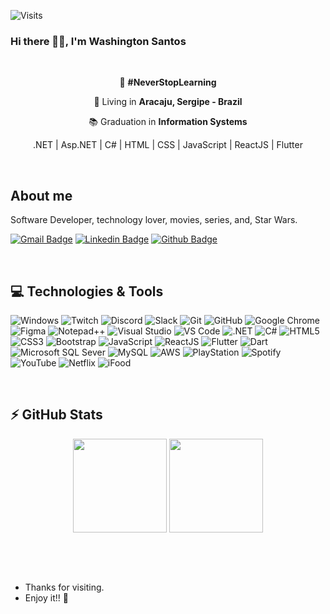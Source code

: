 ![Visits](http://estruyf-github.azurewebsites.net/api/VisitorHit?user=WashingtonSBS&repo=WashingtonSBS-visitors-badge&countColorcountColor&countColor=%237B1E7A)

### Hi there 👋🏽, I'm Washington Santos

&nbsp;
&nbsp;

<div align="center">
  <p>🎯 <strong>#NeverStopLearning</strong></p>
  <p>📌 Living in <strong>Aracaju, Sergipe - Brazil</strong></p>
  <p>📚 Graduation in <strong>Information Systems</strong></p>
</div>

<div align="center">
  <p>.NET | Asp.NET | C# | HTML | CSS | JavaScript | ReactJS | Flutter</p>
</div>

&nbsp;
&nbsp;

## About me
<div>
  <p>Software Developer, technology lover, movies, series, and, Star Wars.</p>
</div>

[![Gmail Badge](https://img.shields.io/badge/-Gmail-c14438?style=for-the-badge&logo=Gmail&logoColor=white&link=mailto:washingtonsbs@gmail.com)](mailto:washingtonsbs@gmail.com)
[![Linkedin Badge](https://img.shields.io/badge/-LinkedIn-blue?style=for-the-badge&logo=Linkedin&logoColor=white&link=https://www.linkedin.com/in/WashingtonSBS/)](https://www.linkedin.com/in/WashingtonSBS/)
[![Github Badge](https://img.shields.io/badge/-Github-000?style=for-the-badge&logo=Github&logoColor=white&link=https://github.com/WashingtonSBS)](https://github.com/WashingtonSBS)

&nbsp;
&nbsp;

## 💻 Technologies & Tools
![Windows](https://img.shields.io/badge/Windows-0078D6?style=for-the-badge&logo=windows&logoColor=white)
![Twitch](https://img.shields.io/badge/Twitch-9146FF?style=for-the-badge&logo=twitch&logoColor=white)
![Discord](https://img.shields.io/badge/Discord-7289DA?style=for-the-badge&logo=discord&logoColor=white)
![Slack](https://img.shields.io/badge/Slack-4A154B?style=for-the-badge&logo=slack&logoColor=white)
![Git](https://img.shields.io/badge/Git-F05032?style=for-the-badge&logo=git&logoColor=white)
![GitHub](https://img.shields.io/badge/-GitHub-181717?style=for-the-badge&logo=github)
![Google Chrome](https://img.shields.io/badge/Google_chrome-4285F4?style=for-the-badge&logo=Google-chrome&logoColor=white)
![Figma](https://img.shields.io/badge/Figma-F24E1E?style=for-the-badge&logo=figma&logoColor=white)
![Notepad++](https://img.shields.io/badge/Notepad++-90E59A.svg?style=for-the-badge&logo=notepad%2B%2B&logoColor=black)
![Visual Studio](https://img.shields.io/badge/Visual_Studio-5C2D91?style=for-the-badge&logo=visual%20studio&logoColor=white)
![VS Code](https://img.shields.io/badge/Visual_Studio_Code-0078D4?style=for-the-badge&logo=visual%20studio%20code&logoColor=white)
![.NET](https://img.shields.io/badge/.NET-512BD4?style=for-the-badge&logo=dotnet&logoColor=white)
![C#](https://img.shields.io/badge/C%23-239120?style=for-the-badge&logo=c-sharp&logoColor=white)
![HTML5](https://img.shields.io/badge/HTML5-E34F26?style=for-the-badge&logo=html5&logoColor=white)
![CSS3](https://img.shields.io/badge/CSS3-1572B6?style=for-the-badge&logo=css3&logoColor=white)
![Bootstrap](https://img.shields.io/badge/Bootstrap-563D7C?style=for-the-badge&logo=bootstrap&logoColor=white)
![JavaScript](https://img.shields.io/badge/JavaScript-F7DF1E?style=for-the-badge&logo=javascript&logoColor=black)
![ReactJS](https://img.shields.io/badge/React-20232A?style=for-the-badge&logo=react&logoColor=61DAFB)
![Flutter](https://img.shields.io/badge/Flutter-02569B?style=for-the-badge&logo=flutter&logoColor=white)
![Dart](https://img.shields.io/badge/Dart-0175C2?style=for-the-badge&logo=dart&logoColor=white)
![Microsoft SQL Sever](https://img.shields.io/badge/Microsoft%20SQL%20Sever-CC2927?style=for-the-badge&logo=microsoft%20sql%20server&logoColor=white)
![MySQL](https://img.shields.io/badge/MySQL-00000F?style=for-the-badge&logo=mysql&logoColor=white)
![AWS](https://img.shields.io/badge/Amazon_AWS-{232F3E}?style=for-the-badge&logo=amazonaws&logoColor=white)
![PlayStation](https://img.shields.io/badge/PlayStation-003791?style=for-the-badge&logo=playstation&logoColor=white)
![Spotify](https://img.shields.io/badge/Spotify-1ED760?&style=for-the-badge&logo=spotify&logoColor=white)
![YouTube](https://img.shields.io/badge/YouTube-FF0000?style=for-the-badge&logo=youtube&logoColor=white)
![Netflix](https://img.shields.io/badge/Netflix-E50914?style=for-the-badge&logo=netflix&logoColor=white)
![iFood](https://img.shields.io/badge/iFood-EA1D2C?style=for-the-badge&logo=ifood&logoColor=white)

&nbsp;
&nbsp;

## ⚡ GitHub Stats
<div align="center">
  <a href="https://github.com/WashingtonSBS"></a>
  <img height="150em" src="https://github-readme-stats.vercel.app/api?username=WashingtonSBS&show_icons=true&theme=radical&include_all_commits=true&count_private=true&link=https://github.com/WashingtonSBS"/>
  <img height="150em" src="https://github-readme-stats.vercel.app/api/top-langs/?username=washingtonsbs&layout=compact&langs_count=16&theme=radical&link=https://github.com/WashingtonSBS"/>
</div>

&nbsp;
&nbsp;

&nbsp;
&nbsp;

- Thanks for visiting.
- Enjoy it!! 🚀

&nbsp;
&nbsp;
